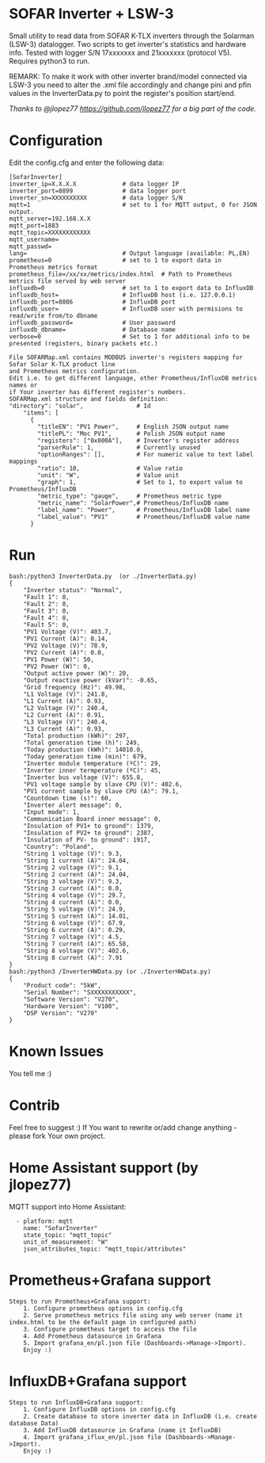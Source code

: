# SOFAR Inverter + LSW-3
Small utility to read data from SOFAR K-TLX inverters through the Solarman (LSW-3) datalogger. 
Two scripts to get inverter's statistics and hardware info.
Tested with logger S/N 17xxxxxxx and 21xxxxxxx (protocol V5).
Requires python3 to run.

REMARK: To make it work with other inverter brand/model connected via LSW-3 you need to alter the .xml file accordingly
and change pini and pfin values in the InverterData.py to point the register's position start/end.

*Thanks to @jlopez77 https://github.com/jlopez77 for a big part of the code.*

# Configuration

Edit the config.cfg and enter the following data:
```
[SofarInverter]
inverter_ip=X.X.X.X             # data logger IP
inverter_port=8899              # data logger port
inverter_sn=XXXXXXXXXX          # data logger S/N
mqtt=1                          # set to 1 for MQTT output, 0 for JSON output.
mqtt_server=192.168.X.X
mqtt_port=1883
mqtt_topic=XXXXXXXXXXXX
mqtt_username=
mqtt_passwd=
lang=                           # Output language (available: PL,EN)
prometheus=0                    # set to 1 to export data in Prometheus metrics format
prometheus_file=/xx/xx/metrics/index.html  # Path to Prometheus metrics file served by web server
influxdb=0                      # set to 1 to export data to InfluxDB
influxdb_host=                  # InfluxDB host (i.e. 127.0.0.1)
influxdb_port=8086              # InfluxDB port
influxdb_user=                  # InfluxDB user with permisions to read/write from/to dbname
influxdb_password=              # User password
influxdb_dbname=                # Database name 
verbose=0                       # Set to 1 for additional info to be presented (registers, binary packets etc.)

File SOFARMap.xml contains MODBUS inverter's registers mapping for Sofar Solar K-TLX product line
and Prometheus metrics configuration.
Edit i.e. to get different language, other Prometheus/InfluxDB metrics names or
if Your inverter has different register's numbers.
SOFARMap.xml structure and fields definition:
"directory": "solar",               # Id
    "items": [
      {
        "titleEN": "PV1 Power",     # English JSON output name 
        "titlePL": "Moc PV1",       # Polish JSON output name
        "registers": ["0x000A"],    # Inverter's register address
        "parserRule": 1,            # Currently unused
        "optionRanges": [],         # For numeric value to text label mappings
        "ratio": 10,                # Value ratio
        "unit": "W",                # Value unit
        "graph": 1,                 # Set to 1, to export value to Prometheus/InfluxDB
        "metric_type": "gauge",     # Prometheus metric type
        "metric_name": "SolarPower",# Prometheus/InfluxDB name
        "label_name": "Power",      # Prometheus/InfluxDB label name
        "label_value": "PV1"        # Prometheus/InfluxDB value name
      }
```

# Run

```
bash:/python3 InverterData.py  (or ./InverterData.py)
{
    "Inverter status": "Normal",
    "Fault 1": 0,
    "Fault 2": 0,
    "Fault 3": 0,
    "Fault 4": 0,
    "Fault 5": 0,
    "PV1 Voltage (V)": 403.7,
    "PV1 Current (A)": 0.14,
    "PV2 Voltage (V)": 78.9,
    "PV2 Current (A)": 0.0,
    "PV1 Power (W)": 50,
    "PV2 Power (W)": 0,
    "Output active power (W)": 20,
    "Output reactive power (kVar)": -0.65,
    "Grid frequency (Hz)": 49.98,
    "L1 Voltage (V)": 241.8,
    "L1 Current (A)": 0.93,
    "L2 Voltage (V)": 240.4,
    "L2 Current (A)": 0.91,
    "L3 Voltage (V)": 240.4,
    "L3 Current (A)": 0.93,
    "Total production (kWh)": 297,
    "Total generation time (h)": 249,
    "Today production (kWh)": 14010.0,
    "Today generation time (min)": 679,
    "Inverter module temperature (ºC)": 29,
    "Inverter inner termperature (ºC)": 45,
    "Inverter bus voltage (V)": 655.8,
    "PV1 voltage sample by slave CPU (V)": 402.6,
    "PV1 current sample by slave CPU (A)": 79.1,
    "Countdown time (s)": 60,
    "Inverter alert message": 0,
    "Input mode": 1,
    "Communication Board inner message": 0,
    "Insulation of PV1+ to ground": 1379,
    "Insulation of PV2+ to ground": 2387,
    "Insulation of PV- to ground": 1917,
    "Country": "Poland",
    "String 1 voltage (V)": 9.3,
    "String 1 current (A)": 24.04,
    "String 2 voltage (V)": 9.1,
    "String 2 current (A)": 24.04,
    "String 3 voltage (V)": 9.3,
    "String 3 current (A)": 0.0,
    "String 4 voltage (V)": 29.7,
    "String 4 current (A)": 0.0,
    "String 5 voltage (V)": 24.9,
    "String 5 current (A)": 14.01,
    "String 6 voltage (V)": 67.9,
    "String 6 current (A)": 0.29,
    "String 7 voltage (V)": 4.5,
    "String 7 current (A)": 65.58,
    "String 8 voltage (V)": 402.6,
    "String 8 current (A)": 7.91
}
bash:/python3 /InverterHWData.py (or ./InverterHWData.py)
{
    "Product code": "5kW",
    "Serial Number": "SXXXXXXXXXXX",
    "Software Version": "V270",
    "Hardware Version": "V100",
    "DSP Version": "V270"
}
```

# Known Issues
You tell me :)

# Contrib
Feel free to suggest :)
If You want to rewrite or/add change anything - please fork Your own project.

# Home Assistant support (by jlopez77)
MQTT support into Home Assistant:
```
  - platform: mqtt
    name: "SofarInverter"
    state_topic: "mqtt_topic"
    unit_of_measurement: "W"
    json_attributes_topic: "mqtt_topic/attributes"
```
# Prometheus+Grafana support
```
Steps to run Prometheus+Grafana support:
    1. Configure prometheus options in config.cfg
    2. Serve prometheus metrics file using any web server (name it index.html to be the default page in configured path)
    3. Configure prometheus target to access the file 
    4. Add Prometheus datasource in Grafana
    5. Import grafana_en/pl.json file (Dashboards->Manage->Import).
    Enjoy :)
```
# InfluxDB+Grafana support
```
Steps to run InfluxDB+Grafana support:
    1. Configure InfluxDB options in config.cfg
    2. Create database to store inverter data in InfluxDB (i.e. create database Data)
    3. Add InfluxDB datasource in Grafana (name it InfluxDB)
    4. Import grafana_iflux_en/pl.json file (Dashboards->Manage->Import).
    Enjoy :)
```
